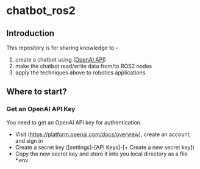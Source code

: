 # chatbot_ros2
## Introduction
This repository is for sharing knowledge to -
1) create a chatbot using ([OpenAI API](https://openai.com/index/openai-api/))
2) make the chatbot read/write data from/to ROS2 nodes
3) apply the techniques above to robotics applications

## Where to start?
### Get an OpenAI API Key
You need to get an OpenAI API key for authentication.
- Visit (https://platform.openai.com/docs/overview), create an account, and sign in
- Create a secret key ([settings]-[API Keys]-[+ Create a new secret key])
- Copy the new secret key and store it into you local directory as a file *.env



